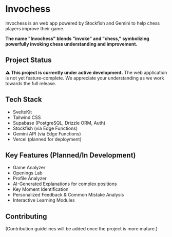 # Invochess

Invochess is an web app powered by Stockfish and Gemini to help chess players improve their game.

**The name "Invochess" blends "invoke" and "chess," symbolizing powerfully invoking chess understanding and improvement.**

## Project Status

**⚠️ This project is currently under active development.** The web application is not yet feature-complete. We appreciate your understanding as we work towards the full release.

## Tech Stack

*   SvelteKit
*   Tailwind CSS
*   Supabase (PostgreSQL, Drizzle ORM, Auth)
*   Stockfish (via Edge Functions)
*   Gemini API (via Edge Functions)
*   Vercel (planned for deployment)

## Key Features (Planned/In Development)

*   Game Analyzer
*   Openings Lab
*   Profile Analyzer
*   AI-Generated Explanations for complex positions
*   Key Moment Identification
*   Personalized Feedback & Common Mistake Analysis
*   Interactive Learning Modules

## Contributing

(Contribution guidelines will be added once the project is more mature.)
